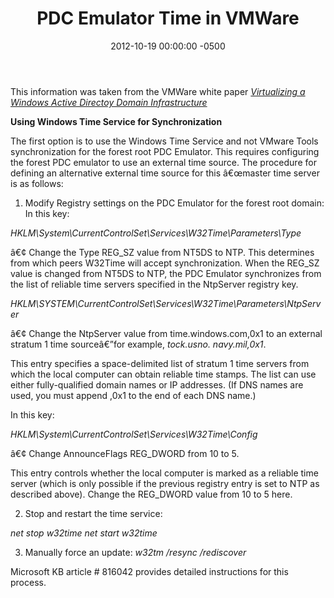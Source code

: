 ﻿---
layout: post
title:  PDC Emulator Time in VMWare
date:   2012-10-19 00:00:00 -0500
categories: IT
---






This information was taken from the VMWare white paper <a href="http://www.vmware.com/files/pdf/Virtualizing_Windows_Active_Directory.pdf">*Virtualizing a Windows Active Directoy Domain Infrastructure*</a>

<b>Using Windows Time Service for Synchronization</b>

The first option is to use the Windows Time Service and not
VMware Tools synchronization for the forest root PDC Emulator.
This requires configuring the forest PDC emulator to use an
external time source. The procedure for defining an alternative
external time source for this â€œmaster time server is as follows:

1. Modify Registry settings on the PDC Emulator for the forest
root domain:
In this key:

*HKLM\System\CurrentControlSet\Services\W32Time\Parameters\Type*

â€¢ Change the Type REG_SZ value from NT5DS to NTP.
This determines from which peers W32Time will accept
synchronization. When the REG_SZ value is changed from
NT5DS to NTP, the PDC Emulator synchronizes from the list of
reliable time servers specified in the NtpServer registry key.

*HKLM\SYSTEM\CurrentControlSet\Services\W32Time\Parameters\NtpServer*

â€¢ Change the NtpServer value from time.windows.com,0x1 to
an external stratum 1 time sourceâ€”for example, *tock.usno.
navy.mil,0x1*.

This entry specifies a space-delimited list of stratum 1 time
servers from which the local computer can obtain reliable
time stamps. The list can use either fully-qualified domain
names or IP addresses. (If DNS names are used, you must
append ,0x1 to the end of each DNS name.)

In this key:

*HKLM\System\CurrentControlSet\Services\W32Time\Config*

â€¢ Change AnnounceFlags REG_DWORD from 10 to 5.

This entry controls whether the local computer is marked as
a reliable time server (which is only possible if the previous
registry entry is set to NTP as described above). Change the
REG_DWORD value from 10 to 5 here.

2. Stop and restart the time service:

*net stop w32time*
*net start w32time*

3. Manually force an update:
*w32tm /resync /rediscover*

Microsoft KB article # 816042 provides detailed instructions
for this process.


